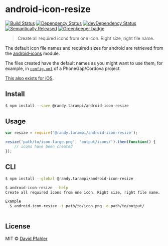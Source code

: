 # android-icon-resize 
[![Build Status](https://travis-ci.com/randytarampi/android-icon-resize.svg?branch=master)](https://travis-ci.com/randytarampi/android-icon-resize)
[![Dependency Status](https://david-dm.org/randytarampi/android-icon-resize.svg)](https://david-dm.org/randytarampi/android-icon-resize)
[![devDependency Status](https://david-dm.org/randytarampi/android-icon-resize/dev-status.svg)](https://david-dm.org/randytarampi/android-icon-resize#info=devDependencies)
[![Semantically Released](https://img.shields.io/badge/versioning-semantically%20released-brightgreen.svg)](https://github.com/boennemann/semantic-release) [![Greenkeeper badge](https://badges.greenkeeper.io/randytarampi/android-icon-resize.svg)](https://greenkeeper.io/)

> Create all required icons from one icon. Right size, right file name.

The default icon file names and required sizes for android are retrieved from the [android-icons](http://github.com/randytarampi/android-icons) module. 

The files created have the default names as you might want to use them, for example, in [`config.xml`](http://docs.phonegap.com/en/3.5.0/config_ref_images.md.html) of a PhoneGap/Cordova project.

[This also exists for iOS](https://github.com/randytarampi/ios-icon-resize).

## Install

```sh
$ npm install --save @randy.tarampi/android-icon-resize
```


## Usage

```js
var resize = require('@randy.tarampi/android-icon-resize');

resize('path/to/icon-large.png', 'output/icons/').then(function() {
	// icons have been created
});

```


## CLI

```sh
$ npm install --global @randy.tarampi/android-icon-resize
```

```sh
$ android-icon-resize --help
Create all required icons from one icon. Right size, right file name.

Example
  $ android-icon-resize -i path/to/icon.png -o path/to/output/
	
```


## License
MIT © [David Pfahler](http://excellenteasy.com)
